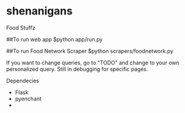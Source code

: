 # shenanigans
Food Stuffz 

##To run web app
$python app/run.py

##To run Food Network Scraper 
$python scrapers/foodnetwork.py 

If you want to change queries, go to "TODO" and change to your own personalized query. 
Still in debugging for specific pages.


Dependecies 
- Flask 
- pyenchant 
- 




